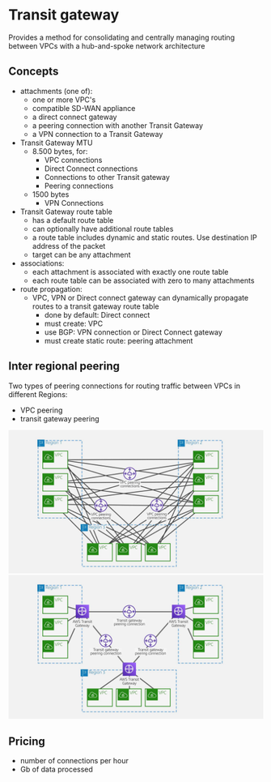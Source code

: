 # Transit gateway

Provides a method for consolidating and centrally managing routing between VPCs with a hub-and-spoke network architecture

## Concepts
- attachments (one of):
    - one or more VPC's
    - compatible SD-WAN appliance
    - a direct connect gateway
    - a peering connection with another Transit Gateway
    - a VPN connection to a Transit Gateway
- Transit Gateway MTU
    - 8.500 bytes, for:
        - VPC connections
        - Direct Connect connections
        - Connections to other Transit gateway
        - Peering connections
    - 1500 bytes
        - VPN Connections
- Transit Gateway route table
    - has a default route table
    - can optionally have additional route tables
    - a route table includes dynamic and static routes. Use destination IP address of the packet
    - target can be any attachment
- associations:
    - each attachment is associated with exactly one route table
    - each route table can be associated with zero to many attachments
- route propagation:
    - VPC, VPN or Direct connect gateway can dynamically propagate routes to a transit gateway route table
        - done by default: Direct connect
        - must create: VPC
        - use BGP: VPN connection or Direct Connect gateway
        - must create static route: peering attachment

## Inter regional peering

Two types of peering connections for routing traffic between VPCs in different Regions:
- VPC peering
- transit gateway peering


![VPC Peering](images/transit_gatwway_vpc_peering.png)
![TG peering](images/transit_gateway_transit_gateway_peering.png)

## Pricing
- number of connections per hour 
- Gb of data processed